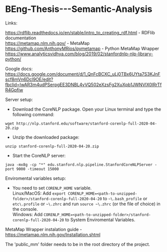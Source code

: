 # BEng-Thesis---Semantic-Analysis

Links:

https://rdflib.readthedocs.io/en/stable/intro_to_creating_rdf.html - RDFlib documentation    
https://metamap.nlm.nih.gov/ - MetaMap    
https://github.com/AnthonyMRios/pymetamap - Python MetaMap Wrapper   
https://www.analyticsvidhya.com/blog/2019/02/stanfordnlp-nlp-library-python/   

Google docs:  
https://docs.google.com/document/d/1_QnFcBCXC_uLj0TBx6UYta7S3KJnFscf8mVn6Dcl9OE/edit?fbclid=IwAR3m4udPSerpgEE3DNBL4vVQ502eXzsFg2XuXpb1JWNVlX0lRrTfR4Gpfiw

Server setup:   
* Download the CoreNLP package. Open your Linux terminal and type the following command:

`wget http://nlp.stanford.edu/software/stanford-corenlp-full-2020-04-20.zip`
* Unzip the downloaded package:

`unzip stanford-corenlp-full-2020-04-20.zip`
* Start the CoreNLP server:

`java -mx8g -cp "*" edu.stanford.nlp.pipeline.StanfordCoreNLPServer -port 9000 -timeout 15000`

Enviromental variables setup:
* You need to set `CORENLP_HOME` variable.   
Linux/MacOS: Add `export CORENLP_HOME=<path-to-unzipped-folder>/stanford-corenlp-full-2020-04-20` 
to `~\.bash_profile` or `etc\.profile` or `~\.zhrc` and run `source ~\.zhrc` (or the file of choice) in the console.  
Windows: Add `CORENLP_HOME=<path-to-unzipped-folder>/stanford-corenlp-full-2020-04-20` to System Enviromental Variables.

MetaMap Wrapper instalation guide - https://metamap.nlm.nih.gov/Installation.shtml

The 'public_mm' folder needs to be in the root directory of the project.

